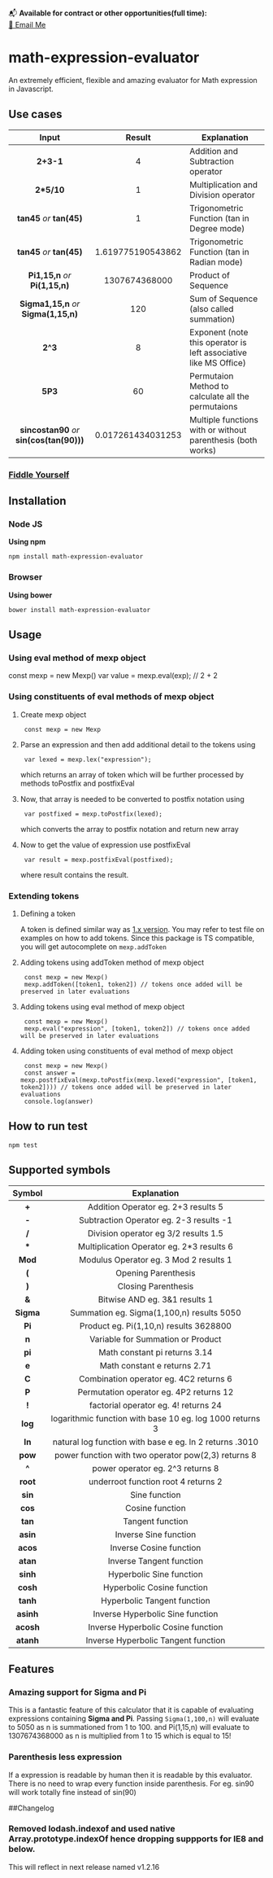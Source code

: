 📬 **Available for contract or other opportunities(full time):**  
[📧 Email Me](mailto:bugwheels94@gmail.com)


# math-expression-evaluator
An extremely efficient, flexible and amazing evaluator for Math expression in Javascript.

## Use cases
|Input|Result|Explanation|
|:---:|:---:| --- |
|**2+3-1**|4| Addition and Subtraction operator |
|**2\*5/10**|1| Multiplication and Division operator |
|**tan45** *or* **tan(45)**|1| Trigonometric Function (tan in Degree mode) |
|**tan45** *or* **tan(45)**|1.619775190543862| Trigonometric Function (tan in Radian mode) |
|**Pi1,15,n** *or* **Pi(1,15,n)**|1307674368000| Product of Sequence |
|**Sigma1,15,n** *or* **Sigma(1,15,n)**|120| Sum of Sequence (also called summation)  |
|**2^3**|8| Exponent (note this operator is left associative like MS Office) |
|**5P3**|60| Permutaion Method to calculate all the permutaions |
|**sincostan90** *or* **sin(cos(tan(90)))**|0.017261434031253| Multiple functions with or without parenthesis (both works) |

### [Fiddle Yourself](https://jsbin.com/romatuc/edit?html,output)

## Installation
### Node JS
 **Using npm**

    npm install math-expression-evaluator

### Browser
 **Using bower**

    bower install math-expression-evaluator

## Usage

### Using eval method of mexp object

const mexp = new Mexp()
var value = mexp.eval(exp);  // 2 + 2

### Using constituents of eval methods of mexp object

1. Create mexp object

        const mexp = new Mexp
   
2. Parse an expression and then add additional detail to the tokens using

        var lexed = mexp.lex("expression");
    which returns an array of token which will be further processed by methods toPostfix and postfixEval

3. Now, that array is needed to be converted to postfix notation using

        var postfixed = mexp.toPostfix(lexed);  
    which converts the array to postfix notation and return new array

4. Now to get the value of expression use postfixEval

        var result = mexp.postfixEval(postfixed);  
    where result contains the result.


### Extending tokens

1. Defining a token

    A token is defined similar way as [1.x version](http://bugwheels94.github.io/math-expression-evaluator/). You may refer to test file on examples on how to add tokens. Since this package is TS compatible, you will get autocomplete on `mexp.addToken`


2. Adding tokens using addToken method of mexp object

        const mexp = new Mexp()
        mexp.addToken([token1, token2]) // tokens once added will be preserved in later evaluations

3. Adding tokens using eval method of mexp object

        const mexp = new Mexp()
        mexp.eval("expression", [token1, token2]) // tokens once added will be preserved in later evaluations

4. Adding token using constituents of eval method of mexp object

        const mexp = new Mexp()
        const answer = mexp.postfixEval(mexp.toPostfix(mexp.lexed("expression", [token1, token2]))) // tokens once added will be preserved in later evaluations
        console.log(answer)
## How to run test

    npm test

## Supported symbols

|Symbol|Explanation|
|:---:|:---:|
|**+**| Addition Operator eg. 2+3 results 5 |
|**-**| Subtraction Operator eg. 2-3 results -1 |
|**/**| Division operator eg 3/2 results 1.5 |
|**\***| Multiplication Operator eg. 2\*3 results 6 |
|**Mod**| Modulus Operator eg. 3 Mod 2 results 1 |
|**(**| Opening Parenthesis |
|**)**| Closing Parenthesis |
|**&**| Bitwise AND eg. 3&1 results 1 |
|**Sigma**| Summation eg. Sigma(1,100,n) results 5050 |
|**Pi**| Product eg. Pi(1,10,n) results 3628800 |
|**n**| Variable for Summation or Product |
|**pi**| Math constant pi returns 3.14 |
|**e**| Math constant e returns 2.71 |
|**C**| Combination operator eg. 4C2 returns 6 |
|**P**| Permutation operator eg. 4P2 returns 12 |
|**!**| factorial operator eg. 4! returns 24 |
|**log**| logarithmic function with base 10 eg. log 1000 returns 3 |
|**ln**| natural log function with base e eg. ln 2 returns .3010 |
|**pow**| power function with two operator pow(2,3) returns 8 |
|**^**| power operator eg. 2^3 returns 8 |
|**root**| underroot function root 4 returns 2 |
|**sin**| Sine function |
|**cos**| Cosine function |
|**tan**| Tangent function |
|**asin**| Inverse Sine function |
|**acos**| Inverse Cosine function |
|**atan**| Inverse Tangent function |
|**sinh**| Hyperbolic Sine function |
|**cosh**| Hyperbolic Cosine function |
|**tanh**| Hyperbolic Tangent function |
|**asinh**| Inverse Hyperbolic Sine function |
|**acosh**| Inverse Hyperbolic Cosine function |
|**atanh**| Inverse Hyperbolic Tangent function |

## Features

### Amazing support for Sigma and Pi
This is a fantastic feature of this calculator that it is capable of evaluating expressions containing **Sigma and Pi**.
Passing `Sigma(1,100,n)` will evaluate to 5050 as n is summationed from 1 to 100.
and Pi(1,15,n) will evaluate to 1307674368000 as n is multiplied from 1 to 15 which is equal to 15!

### Parenthesis less expression
If a expression is readable by human then it is readable by this evaluator. There is no need to wrap every function inside parenthesis.
For eg. sin90 will work totally fine instead of sin(90)

##Changelog

### Removed lodash.indexof and used native Array.prototype.indexOf hence dropping suppports for IE8 and below.
This will reflect in next release named v1.2.16
